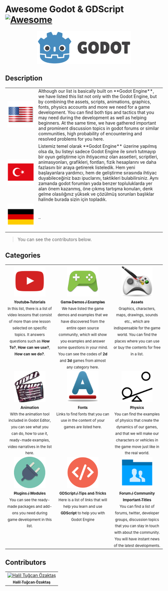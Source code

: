# Awesome Godot & GDScript [![Awesome](https://awesome.re/badge.svg)](https://awesome.re)

<center>
<a href="https://www.godotengine.org">
<img src="icons/logo.svg" width="300px;" alt="Godot Engine" />
</a>
</center>

## Description 

<table width="100%">
    <tr>
        <td align="center" valign="center" width="85">
            <img src="flags/us.png" alt="us" />
        </td>
        <td>
        Although our list is basically built on **Godot Engine**, we have listed this list not only with the Godot Engine, but by combining the assets, scripts, animations, graphics, fonts, physics accounts and more we need for a game development. You can find both tips and tactics that you may need during the development as well as helping beginners. At the same time, we have gathered important and prominent discussion topics in godot forums or similar communities, high probability of encountering and resolved problems for you here.
        </td>
    </tr>
    <tr>
        <td align="center" valign="center">
            <a href="README_tr.md" title="tr">
                <img src="flags/tr.png" alt="tr" />
            </a>
        </td>
        <td>
        Listemiz temel olarak **Godot Engine** üzerine yapılmış olsa da, bu listeyi sadece Godot Engine ile sınırlı tutmayıp bir oyun geliştirme için ihtiyacımız olan assetleri, scriptleri, animasyonları, grafikleri, fontları, fizik hesaplarını ve daha fazlasını bir araya getirerek listeledik. Hem yeni başlayanlara yardımcı, hem de geliştirme sırasında ihtiyac duyabileceğiniz bazı ipuclarını, taktikleri bulabilirsiniz. Aynı zamanda godot forumları yada benzer topluluklarda yer alan önem kazanmış, öne çıkmış tartışma konuları, denk gelme olasılığınız yüksek ve çözülmüş sorunları başlıklar halinde burada sizin için topladık.
        </td>
    </tr>
    <tr>
        <td align="center" valign="center">
            <img src="flags/de.png" alt="de" />
        </td>
        <td>..</td>
    </tr>
</table>

> You can see the contributors below.

## Categories 

<table width="100%">
    <tr>
        <td align="center" valign="top">
            <a href="tutorials.md" title="godot youtube tutorials">
                <img src="icons/youtube.png" width="100px;" alt="godot youtube tutorials" />
                <br />
                <sub><b>Youtube Tutorials</b></sub>
            </a>
            <br />
            <sub>In this list, there is a list of video lessons that consist of more than one lesson selected on specific topics. It answers questions such as <b>How To?</b>, <b>How can we use?</b>, <b>How can we do?</b>.</sub>
        </td>
        <td align="center" valign="top">
            <a href="games.md" title="godot game demos example">
                <img src="icons/games.png" width="100px;" alt="godot game demos example" />
                <br />
                <sub><b>Game Demos / Examples</b></sub>
            </a>
            <br />
            <sub>We have listed the game demos and examples that we have discovered from the entire open source community, which will show you examples and answer some questions in your mind. You can see the codes of <b>2d</b> and <b>3d</b> games from almost any category here.</sub>
        </td>
        <td align="center" valign="top">
            <a href="assets.md" title="free game assets">
                <img src="icons/assets.png" width="100px;" alt="free game assets" />
                <br />
                <sub><b>Assets</b></sub>
            </a>
            <br />
            <sub>Graphics, characters, maps, drawings, sounds etc., which are indispensable for the game world. You can find the places where you can use or buy the contents for free in a list.</sub>
        </td>
    </tr>
    <tr>
        <td align="center" valign="top">
            <a href="animations.md" title="godot animation">
                <img src="icons/animation.png" width="100px;" alt="godot animation" />
                <br />
                <sub><b>Animation</b></sub>
            </a>
            <br />
            <sub>With the animation tool included in Godot Editor, you can see what you can do, how to use it, ready-made examples, video narratives in the list here.</sub>
        </td>
        <td align="center" valign="top">
            <a href="fonts.md" title="fonts">
                <img src="icons/font.png" width="100px;" alt="fonts" />
                <br />
                <sub><b>Fonts</b></sub>
            </a>
            <br />
            <sub>Links to find fonts that you can use in the content of your games are listed here.</sub>
        </td>
        <td align="center" valign="top">
            <a href="physics.md" title="godot physics">
                <img src="icons/physics.png" width="100px;" alt="godot physics" />
                <br />
                <sub><b>Physics</b></sub>
            </a>
            <br />
            <sub>You can find the examples of physics that create the dynamics of our games, and that we will make our characters or vehicles in the game move just like in the real world.</sub>
        </td>
    </tr>
    <tr>
        <td align="center" valign="top">
            <a href="plugins.md" title="godot plugins">
                <img src="icons/plugin.png" width="100px;" alt="godot plugins" />
                <br />
                <sub><b>Plugins / Modules</b></sub>
            </a>
            <br />
            <sub>You can see the ready-made packages and add-ons you need during game development in this list.</sub>
        </td>
        <td align="center" valign="top">
            <a href="code.md" title="GDScript / Tips and Tricks">
                <img src="icons/code.png" width="100px;" alt="GDScript / Tips and Tricks" />
                <br />
                <sub><b>GDScript / Tips and Tricks</b></sub>
            </a>
            <br />
            <sub>Here is a list of links that will help you learn and use <b> GDScript </b> to help you with Godot Engine</sub>
        </td>
        <td align="center" valign="top">
            <a href="forum.md" title="Godot Forum / Community Important Titles">
                <img src="icons/forum.png" width="100px;" alt="Godot Forum / Community Important Titles" />
                <br />
                <sub><b>Forum / Community Important Titles</b></sub>
            </a>
            <br />
            <sub>You can find a list of forums, twitter, developer groups, discussion topics that you can stay in touch with about the community. You will have instant news of the latest developments.</sub>
        </td>
    </tr>
</table>



## Contributors 
<table>
    <tr>
        <td align="center">
            <a href="https://github.com/hto">
                <img src="https://avatars3.githubusercontent.com/u/3604669?s=460&v=4" width="100px;" alt="Halil Tuğcan Özaktaş"/>
            <br />
            <sub><b>Halil Tuğcan Özaktaş</b></sub>
        </a>
        </td>
    </tr>
</table>
